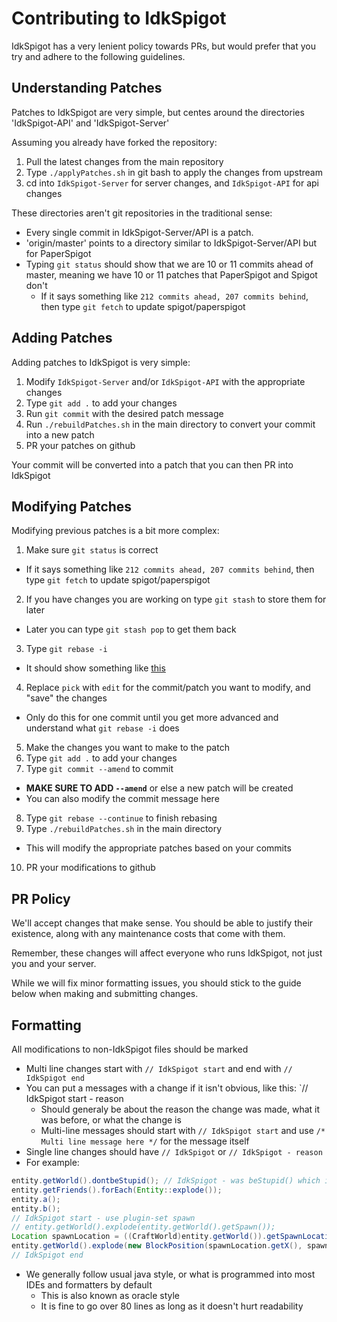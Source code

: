 Contributing to IdkSpigot
==========================
IdkSpigot has a very lenient policy towards PRs, but would prefer that you try and adhere to the following guidelines.

## Understanding Patches
Patches to IdkSpigot are very simple, but centes around the directories 'IdkSpigot-API' and 'IdkSpigot-Server'

Assuming you already have forked the repository:

1. Pull the latest changes from the main repository
2. Type `./applyPatches.sh` in git bash to apply the changes from upstream
3. cd into `IdkSpigot-Server` for server changes, and `IdkSpigot-API` for api changes

These directories aren't git repositories in the traditional sense:

- Every single commit in IdkSpigot-Server/API is a patch. 
- 'origin/master' points to a directory similar to IdkSpigot-Server/API but for PaperSpigot
- Typing `git status` should show that we are 10 or 11 commits ahead of master, meaning we have 10 or 11 patches that PaperSpigot and Spigot don't
  - If it says something like `212 commits ahead, 207 commits behind`, then type `git fetch` to update spigot/paperspigot

## Adding Patches
Adding patches to IdkSpigot is very simple:

1) Modify `IdkSpigot-Server` and/or `IdkSpigot-API` with the appropriate changes
2) Type `git add .` to add your changes
3) Run `git commit` with the desired patch message
4) Run `./rebuildPatches.sh` in the main directory to convert your commit into a new patch
5) PR your patches on github

Your commit will be converted into a patch that you can then PR into IdkSpigot

## Modifying Patches
Modifying previous patches is a bit more complex:

1) Make sure `git status` is correct
  - If it says something like `212 commits ahead, 207 commits behind`, then type `git fetch` to update spigot/paperspigot
2) If you have changes you are working on type `git stash` to store them for later
  - Later you can type `git stash pop` to get them back
3) Type `git rebase -i`
  - It should show something like [this](http://hastebin.com/toxohutocu.hs)
4) Replace `pick` with `edit` for the commit/patch you want to modify, and "save" the changes
  - Only do this for one commit until you get more advanced and understand what `git rebase -i` does
5) Make the changes you want to make to the patch
6) Type `git add .` to add your changes
7) Type `git commit --amend` to commit
  - **MAKE SURE TO ADD `--amend`** or else a new patch will be created
  - You can also modify the commit message here
8) Type `git rebase --continue` to finish rebasing
9) Type `./rebuildPatches.sh` in the main directory
  - This will modify the appropriate patches based on your commits
10) PR your modifications to github

## PR Policy
We'll accept changes that make sense. You should be able to justify their existence, along with any maintenance costs that come with them. 

Remember, these changes will affect everyone who runs IdkSpigot, not just you and your server.

While we will fix minor formatting issues, you should stick to the guide below when making and submitting changes.


## Formatting
All modifications to non-IdkSpigot files should be marked
- Multi line changes start with `// IdkSpigot start` and end with `// IdkSpigot end`
- You can put a messages with a change if it isn't obvious, like this: `// IdkSpigot start - reason
  - Should generaly be about the reason the change was made, what it was before, or what the change is
  - Multi-line messages should start with `// IdkSpigot start` and use `/* Multi line message here */` for the message itself
- Single line changes should have `// IdkSpigot` or `// IdkSpigot - reason`
- For example:
````java
entity.getWorld().dontbeStupid(); // IdkSpigot - was beStupid() which is bad
entity.getFriends().forEach(Entity::explode());
entity.a();
entity.b();
// IdkSpigot start - use plugin-set spawn
// entity.getWorld().explode(entity.getWorld().getSpawn());
Location spawnLocation = ((CraftWorld)entity.getWorld()).getSpawnLocation();
entity.getWorld().explode(new BlockPosition(spawnLocation.getX(), spawnLocation.getY(), spawnLocation.getZ()));
// IdkSpigot end
````
- We generally follow usual java style, or what is programmed into most IDEs and formatters by default
  - This is also known as oracle style
  - It is fine to go over 80 lines as long as it doesn't hurt readability
